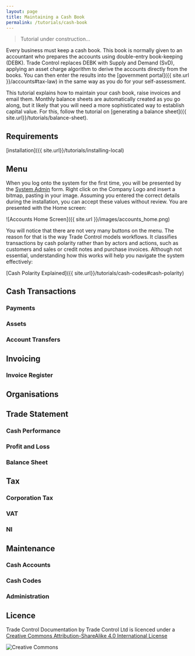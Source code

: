```yaml
---
layout: page
title: Maintaining a Cash Book
permalink: /tutorials/cash-book
---
```


> Tutorial under construction...

Every business must keep a cash book. This book is normally given to an accountant who prepares the accounts using double-entry book-keeping (DEBK). Trade Control replaces DEBK with Supply and Demand (SvD), applying an asset charge algorithm to derive the accounts directly from the books. You can then enter the results into the [government portal]({{ site.url }}/accounts#tax-law) in the same way as you do for your self-assessment.

This tutorial explains how to maintain your cash book, raise invoices and email them. Monthly balance sheets are automatically created as you go along, but it likely that you will need a more sophisticated way to establish capital value. For this, follow the tutorial on [generating a balance sheet]({{ site.url}}/tutorials/balance-sheet).

## Requirements

[installation]({{ site.url}}/tutorials/installing-local)

## Menu

When you log onto the system for the first time, you will be presented by the [System Admin](#administration) form. Right click on the Company Logo and insert a bitmap, pasting in your image.  Assuming you entered the correct details during the installation, you can accept these values without review. You are presented with the Home screen:

![Accounts Home Screen]({{ site.url }}/images/accounts_home.png)

You will notice that there are not very many buttons on the menu. The reason for that is the way Trade Control models workflows. It classifies transactions by cash polarity rather than by actors and actions, such as customers and sales or credit notes and purchase invoices. Although not essential, understanding how this works will help you navigate the system effectively:

[Cash Polarity Explained]({{ site.url}}/tutorials/cash-codes#cash-polarity)

## Cash Transactions

### Payments

### Assets

### Account Transfers

## Invoicing


### Invoice Register

## Organisations

## Trade Statement

### Cash Performance

### Profit and Loss

### Balance Sheet

## Tax

### Corporation Tax

### VAT

### NI

## Maintenance 

### Cash Accounts

### Cash Codes

### Administration

## Licence

Trade Control Documentation by Trade Control Ltd is licenced under a [Creative Commons Attribution-ShareAlike 4.0 International License](http://creativecommons.org/licenses/by-sa/4.0/) 

![Creative Commons](https://i.creativecommons.org/l/by-sa/4.0/88x31.png) 

